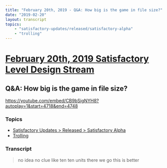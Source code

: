 ```yaml
---
title: "February 20th, 2019 - Q&A: How big is the game in file size?"
date: "2019-02-20"
layout: transcript
topics: 
    - "satisfactory-updates/released/satisfactory-alpha"
    - "trolling"
---
```

# [February 20th, 2019 Satisfactory Level Design Stream](../2019-02-20.md)
## Q&A: How big is the game in file size?
https://youtube.com/embed/CB9bSigNYH8?autoplay=1&start=4718&end=4748
### Topics
* [Satisfactory Updates > Released > Satisfactory Alpha](../topics/satisfactory-updates/released/satisfactory-alpha.md)
* [Trolling](../topics/trolling.md)

### Transcript

> no idea no clue like ten ten units
> there we go this is better
